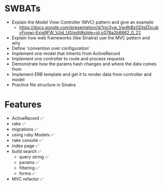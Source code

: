
# SWBATs
* Explain the Model View Controller (MVC) pattern and give an example
  * https://docs.google.com/presentation/d/1no3yw_Vw4hBzGDlsEDcubvFnowi-Exjg9FW_VJid_U0/edit#slide=id.g378a2b8862_0_22
* Explain how web frameworks (like Sinatra) use the MVC pattern and why
* Define 'convention over configuration'
* Implement one model that inherits from ActiveRecord
* Implement one controller to route and process requests
* Demonstrate how the params hash changes and where the data comes from
* Implement ERB template and get it to render data from controller and model
* Practice file structure in Sinatra

# Features
  * ActiveRecord ✅
  * rake ✅
  * migrations ✅
  * using ruby Models ✅
  * rake console ✅
  * index page ✅
  * build search ✅
    * query string ✅
    * params ✅
    * filtering ✅
    * forms ✅
  * MVC refactor ✅
